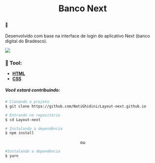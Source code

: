 <h1 align="center">
<p> Banco Next</p>
</h1>

#### :bookmark: 
 Desenvolvido com base na interface de login do aplicativo Next (banco digital do Bradesco).
 
 <img src="https://user-images.githubusercontent.com/107075512/187943883-18ad4810-6d3f-4fbc-aa96-ef7f47fba286.gif">
   
  
  ### :hammer: Tool:

  - [**HTML**](https://developer.mozilla.org/pt-BR/docs/Web/HTML)
  - [**CSS**](https://developer.mozilla.org/pt-BR/docs/Web/CSS)

 ##### *Você estará contribuindo:*

 ```bash
 # Clonando o projeto 
 $ git clone https://github.com/NatiGhidini/Layout-next.github.io
 ```

 ```bash
 # Entrando no repositório
 $ cd Layout-next
 ```

 ```bash
 # Instalando a dependência
 $ npm install
 ```
<p align="center">ou</p>

 ```bash
 #Instalando a dependência
 $ yarn
 ```
